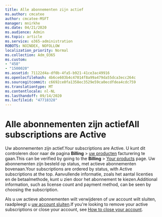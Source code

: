 ```yaml
---
title: Alle abonnementen zijn actief
ms.author: cmcatee
author: cmcatee-MSFT
manager: mnirkhe
ms.date: 04/21/2020
ms.audience: Admin
ms.topic: article
ms.service: o365-administration
ROBOTS: NOINDEX, NOFOLLOW
localization_priority: Normal
ms.collection: Adm_O365
ms.custom:
- "458"
- "1500020"
ms.assetid: 71122d4a-df0b-4fa5-b921-41ce3ac49916
ms.openlocfilehash: 4b6ce603b4c47014f8a99a479da55dca3ecc264c
ms.sourcegitcommit: c6692ce0fa1358ec3529e59ca0ecdfdea4cdc759
ms.translationtype: MT
ms.contentlocale: nl-NL
ms.lasthandoff: 09/14/2020
ms.locfileid: "47718328"
---
```

# <a name="all-subscriptions-are-active"></a><span data-ttu-id="1e565-102">Alle abonnementen zijn actief</span><span class="sxs-lookup"><span data-stu-id="1e565-102">All subscriptions are Active</span></span>

<span data-ttu-id="1e565-103">Uw abonnementen zijn actief.</span><span class="sxs-lookup"><span data-stu-id="1e565-103">Your subscriptions are Active.</span></span> <span data-ttu-id="1e565-104">U kunt dit controleren door naar de pagina **Billing** \> [uw producten](https://go.microsoft.com/fwlink/p/?linkid=842054) facturering te gaan.</span><span class="sxs-lookup"><span data-stu-id="1e565-104">This can be verified by going to the **Billing** \> [Your products](https://go.microsoft.com/fwlink/p/?linkid=842054) page.</span></span> <span data-ttu-id="1e565-105">Uw abonnementen zijn besteld op status, met actieve abonnementen bovenaan.</span><span class="sxs-lookup"><span data-stu-id="1e565-105">Your subscriptions are ordered by status, with Active subscriptions at the top.</span></span> <span data-ttu-id="1e565-106">Aanvullende informatie, zoals het aantal licenties en de betaalmethode, kunt u zien door het abonnement te kiezen.</span><span class="sxs-lookup"><span data-stu-id="1e565-106">Additional information, such as license count and payment method, can be seen by choosing the subscription.</span></span>
  
<span data-ttu-id="1e565-107">Als u uw actieve abonnementen wilt verwijderen of uw account wilt sluiten, raadpleegt u [uw account sluiten](https://docs.microsoft.com/microsoft-365/commerce/close-your-account?view=o365-worldwide).</span><span class="sxs-lookup"><span data-stu-id="1e565-107">If you're looking to remove your active subscriptions or close your account, see [How to close your account](https://docs.microsoft.com/microsoft-365/commerce/close-your-account?view=o365-worldwide).</span></span>
